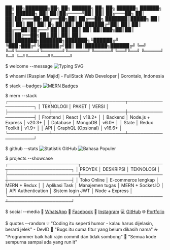 
  ██╗  ██╗███████╗██╗     ██╗      ██████╗     ██╗    ██╗ ██████╗ ██████╗ ██╗     ██████╗ 
  ██║  ██║██╔════╝██║     ██║     ██╔═══██╗    ██║    ██║██╔═══██╗██╔══██╗██║     ██╔══██╗
  ███████║█████╗  ██║     ██║     ██║   ██║    ██║ █╗ ██║██║   ██║██████╔╝██║     ██║  ██║
  ██╔══██║██╔══╝  ██║     ██║     ██║   ██║    ██║███╗██║██║   ██║██╔══██╗██║     ██║  ██║
  ██║  ██║███████╗███████╗███████╗╚██████╔╝    ╚███╔███╔╝╚██████╔╝██║  ██║███████╗██████╔╝
  ╚═╝  ╚═╝╚══════╝╚══════╝╚══════╝ ╚═════╝      ╚══╝╚══╝  ╚═════╝ ╚═╝  ╚═╝╚══════╝╚═════╝ 
                                                                                           

$ welcome --message
![Typing SVG](https://readme-typing-svg.herokuapp.com?font=Fira+Code&pause=1000&color=00F731&width=435&lines=Selamat+datang+di+profil+github+saya!;Saya+seorang+Fullstack+Web+Developer;Hello+World!)

$ whoami
[Ruspian Majid] - FullStack Web Developer | Gorontalo, Indonesia

$ stack --badges
[![MERN Badges](https://skillicons.dev/icons?i=react,nodejs,mongodb,express,redux,js,ts)](https://skillicons.dev)

$ mern --stack
┌─────────────┬───────────────────────┬────────────────────┐
│ TEKNOLOGI   │       PAKET          │     VERSI         │
├─────────────┼───────────────────────┼────────────────────┤
│ Frontend    │ React                │ v18.2+           │
│ Backend     │ Node.js + Express    │ v20.3+           │
│ Database    │ MongoDB              │ v6.0+            │
│ State       │ Redux Toolkit        │ v1.9+            │
│ API         │ GraphQL (Opsional)   │ v16.6+           │
└─────────────┴───────────────────────┴────────────────────┘

$ github --stats
![Statistik GitHub](https://github-readme-stats.vercel.app/api?username=ruspian&show_icons=true&theme=dark&hide_border=true&locale=id)
![Bahasa Populer](https://github-readme-stats.vercel.app/api/top-langs/?username=ruspian&layout=compact&theme=dark&hide_border=true&locale=id)

$ projects --showcase
┌──────────────────────┬──────────────────────────┬────────────────────┐
│       PROYEK         │       DESKRIPSI         │    TEKNOLOGI       │
├──────────────────────┼──────────────────────────┼────────────────────┤
│ Toko Online          │ E-commerce lengkap      │ MERN + Redux       │
│ Aplikasi Task        │ Manajemen tugas         │ MERN + Socket.IO   │
│ API Authentication   │ Sistem login JWT        │ Node + Express     │
└──────────────────────┴──────────────────────────┴────────────────────┘

$ social --media
📱 [WhatsApp](https://wa.me/6282293308893)
📘 [Facebook](https://facebook.com/ruspian.albanuroji)
📸 [Instagram](https://instagram.com/p.abe_)
💻 [GitHub](https://github.com/ruspian)
🌐 [Portfolio](https://ruspian.dev)

$ quotes --random
💡 "Coding itu seperti humor - kalau harus dijelasin, berarti jelek" - DevID
🚀 "Bugs itu cuma fitur yang belum dikasih nama"
☕ "Programmer baik hati rajin commit dan tidak sombong"
🐛 "Semua kode sempurna sampai ada yang run it"
